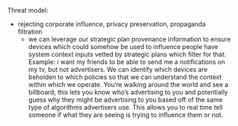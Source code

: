 Threat model:

- rejecting corporate influence, privacy preservation, propaganda filtration
  - we can leverage our strategic plan provenance information to ensure devices which could somehow be used to influence people have system context inputs vetted by strategic plans which filter for that. Example: i want my friends to be able to send me a notifications on my tv, but not advertisers. We can identify which devices are beholden to which policies so that we can understand the context within which we operate. You’re walking around the world and see a billboard, this lets you know who’s advertising to you and potentially guess why they might be advertising to you based off of the same type of algorithms advertisers use. This allows you to real time tell someone if what they are seeing is trying to influence them or not.